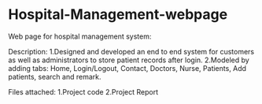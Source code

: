 # Hospital-Management-webpage
Web page for hospital management system:

Description:
1.Designed and developed an end to end system for customers as well as administrators to store patient records after login.
2.Modeled by adding tabs: Home, Login/Logout, Contact, Doctors, Nurse, Patients, Add patients, search and remark.

Files attached:
1.Project code
2.Project Report